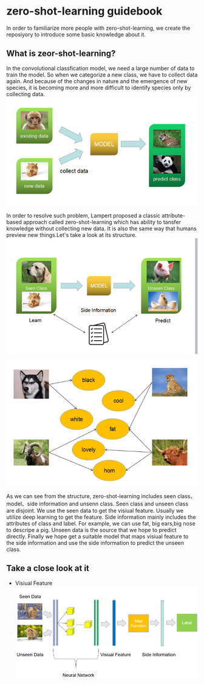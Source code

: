 # zero-shot-learning guidebook
In order to familiarize more people with zero-shot-learning, we create the reposiyory to introduce some basic knowledge about it.
## What is zeor-shot-learning?

In the convolutional classfication model, we need a large number of data to train the model. So when we categorize a new class, we have to collect data again. And because of the changes in nature and the emergence of new species, it is becoming more and more difficult to identify species only by collecting data. 
![](https://github.com/sunweimin123/zero-shot-learning-introduction/blob/master/1.png)

In order to resolve such problem, Lampert proposed a classic attribute-based approach called zero-shot-learning which has ability to tansfer knowledge without collecting new data. It is also the same way that humans preview new things.Let's take a look at its structure.
![pic-1](https://github.com/sunweimin123/zero-shot-learning-introduction/blob/master/2.png)

![pic-1](https://github.com/sunweimin123/zero-shot-learning-introduction/blob/master/3.png)

As we can see from the structure, zero-shot-learning includes seen class、model、side information and unsenn class. Seen class and unseen class are disjoint. We use the seen data to get the visiual feature. Usually we utilize deep learning to get the feature. Side information mainly includes the  attributes of class and label. For example, we can use fat, big ears,big nose to descripe a pig. Unseen data is the source that we hope to predict directly. Finally we hope get a suitable model that maps visiual feature to the side information and use the side information to predict the unseen class.
   
## Take a close look at it
 - Visiual Feature
![pic-1](https://github.com/sunweimin123/zero-shot-learning-introduction/blob/master/4.png)

